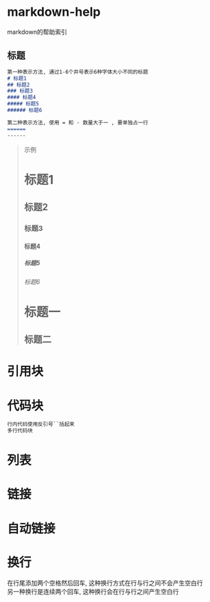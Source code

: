 # markdown-help
markdown的帮助索引

## 标题
``` markdown
第一种表示方法, 通过1-6个井号表示6种字体大小不同的标题
# 标题1
## 标题2
### 标题3
#### 标题4
##### 标题5
###### 标题6

第二种表示方法, 使用 = 和 - 数量大于一 , 要单独占一行
======
------
```
> 示例  
> # 标题1
> ## 标题2
> ### 标题3
> #### 标题4
> ##### 标题5
> ###### 标题6
> 标题一
> ======
> 标题二
> ------

# 引用块

# 代码块
``` markdown
行内代码使用反引号``括起来  
多行代码块
```
# 列表

# 链接

# 自动链接

# 换行
在行尾添加两个空格然后回车, 这种换行方式在行与行之间不会产生空白行  
另一种换行是连续两个回车, 这种换行会在行与行之间产生空白行



